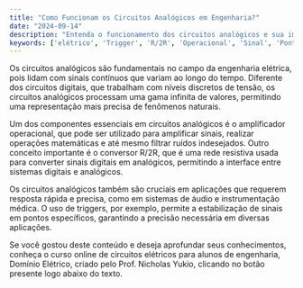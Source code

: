 ```yaml
---
title: "Como Funcionam os Circuitos Analógicos em Engenharia?"
date: "2024-09-14"
description: "Entenda o funcionamento dos circuitos analógicos e sua importância em engenharia elétrica."
keywords: ['elétrico', 'Trigger', 'R/2R', 'Operacional', 'Sinal', 'Ponto', 'Analógico']
---
```


Os circuitos analógicos são fundamentais no campo da engenharia elétrica, pois lidam com sinais contínuos que variam ao longo do tempo. Diferente dos circuitos digitais, que trabalham com níveis discretos de tensão, os circuitos analógicos processam uma gama infinita de valores, permitindo uma representação mais precisa de fenômenos naturais.

Um dos componentes essenciais em circuitos analógicos é o amplificador operacional, que pode ser utilizado para amplificar sinais, realizar operações matemáticas e até mesmo filtrar ruídos indesejados. Outro conceito importante é o conversor R/2R, que é uma rede resistiva usada para converter sinais digitais em analógicos, permitindo a interface entre sistemas digitais e analógicos.

Os circuitos analógicos também são cruciais em aplicações que requerem resposta rápida e precisa, como em sistemas de áudio e instrumentação médica. O uso de triggers, por exemplo, permite a estabilização de sinais em pontos específicos, garantindo a precisão necessária em diversas aplicações.

Se você gostou deste conteúdo e deseja aprofundar seus conhecimentos, conheça o curso online de circuitos elétricos para alunos de engenharia, Domínio Elétrico, criado pelo Prof. Nicholas Yukio, clicando no botão presente logo abaixo do texto.